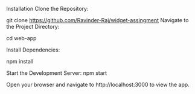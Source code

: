 Installation Clone the Repository:

git clone https://github.com/Ravinder-Raj/widget-assingment Navigate to the Project Directory:

cd web-app

Install Dependencies:

npm install

Start the Development Server: npm start

Open your browser and navigate to http://localhost:3000 to view the app.